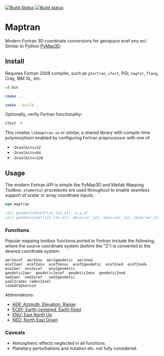 [![Build Status](https://travis-ci.com/scivision/maptran.svg?branch=master)](https://travis-ci.com/scivision/maptran)
[![Build status](https://ci.appveyor.com/api/projects/status/rtmoplrumvonsscs?svg=true)](https://ci.appveyor.com/project/scivision/maptran)

# Maptran
Modern Fortran 3D coordinate conversions for geospace ecef enu eci.
Similar to Python 
[PyMap3D](https://github.com/scivision/pymap3d).

## Install

Requires Fortran 2008 compiler, such as `gfortran`, `ifort`, PGI, `nagfor`, `flang`, Cray, IBM XL, etc.

```sh
cd bin

cmake ..

cmake --build .
```

Optionally, verify Fortran functionality:
```sh
ctest -V
```

This creates `libmaptran.so` or similar, a shared library with compile-time polymorphism enabled by configuring Fortran preprocessor with one of:

* `-Drealbits=32`
* `-Drealbits=64`
* `-Drealbits=128`

## Usage

The modern Fortran API is simple like PyMap3D and Matlab Mapping Toolbox.
`elemental` procedures are used throughout to enable seamless support of scalar or array coordinate inputs. 

```fortran
use maptran

call geodetic2ecef(lat,lon,alt, x,y,z)
call geodetic2aer(lat,lon,alt, observer_lat, observer_lon, observer_alt)
```

### Functions

Popular mapping toolbox functions ported to Fortran include the
following, where the source coordinate system (before the "2") is
converted to the desired coordinate system:
```
aer2ecef  aer2enu  aer2geodetic  aer2ned
ecef2aer  ecef2enu  ecef2enuv  ecef2geodetic  ecef2ned  ecef2nedv
enu2aer  enu2ecef   enu2geodetic
geodetic2aer  geodetic2ecef  geodetic2enu  geodetic2ned
ned2aer  ned2ecef   ned2geodetic
azel2radec radec2azel
lookAtSpheroid
```

Abbreviations:

-   [AER: Azimuth, Elevation, Range](https://en.wikipedia.org/wiki/Spherical_coordinate_system)
-   [ECEF: Earth-centered, Earth-fixed](https://en.wikipedia.org/wiki/ECEF)
-   [ENU: East North Up](https://en.wikipedia.org/wiki/Axes_conventions#Ground_reference_frames:_ENU_and_NED)
-   [NED: North East Down](https://en.wikipedia.org/wiki/North_east_down)

### Caveats

* Atmospheric effects neglected in all functions.
* Planetary perturbations and nutation etc. not fully considered.


